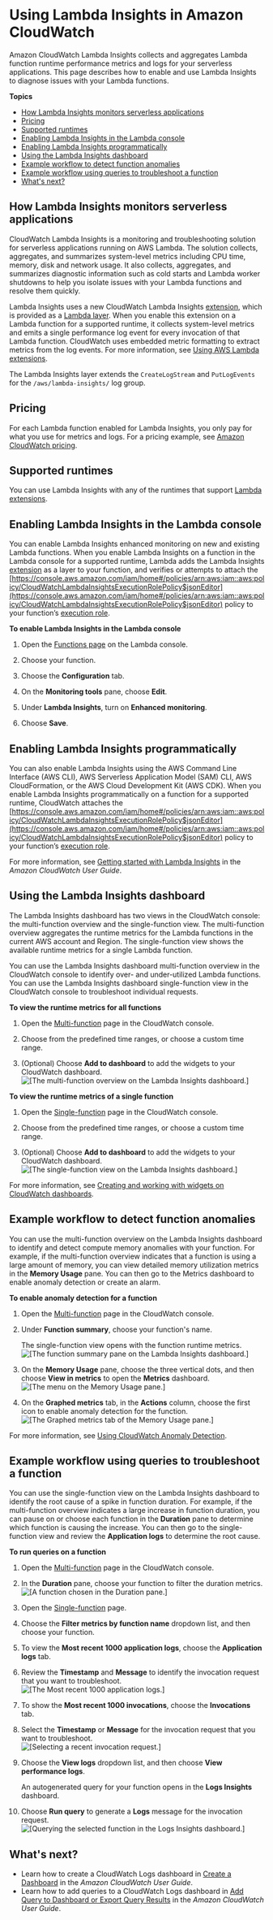 # Using Lambda Insights in Amazon CloudWatch<a name="monitoring-insights"></a>

Amazon CloudWatch Lambda Insights collects and aggregates Lambda function runtime performance metrics and logs for your serverless applications\. This page describes how to enable and use Lambda Insights to diagnose issues with your Lambda functions\.

**Topics**
+ [How Lambda Insights monitors serverless applications](#monitoring-insights-how)
+ [Pricing](#monitoring-insights-pricing)
+ [Supported runtimes](#monitoring-insights-runtimes)
+ [Enabling Lambda Insights in the Lambda console](#monitoring-insights-enabling-console)
+ [Enabling Lambda Insights programmatically](#monitoring-insights-enabling-programmatically)
+ [Using the Lambda Insights dashboard](#monitoring-insights-multifunction)
+ [Example workflow to detect function anomalies](#monitoring-insights-anomalies)
+ [Example workflow using queries to troubleshoot a function](#monitoring-insights-queries)
+ [What's next?](#monitoring-console-next-up)

## How Lambda Insights monitors serverless applications<a name="monitoring-insights-how"></a>

CloudWatch Lambda Insights is a monitoring and troubleshooting solution for serverless applications running on AWS Lambda\. The solution collects, aggregates, and summarizes system\-level metrics including CPU time, memory, disk and network usage\. It also collects, aggregates, and summarizes diagnostic information such as cold starts and Lambda worker shutdowns to help you isolate issues with your Lambda functions and resolve them quickly\.

Lambda Insights uses a new CloudWatch Lambda Insights [extension](https://docs.aws.amazon.com/lambda/latest/dg/using-extensions.html), which is provided as a [Lambda layer](configuration-layers.md)\. When you enable this extension on a Lambda function for a supported runtime, it collects system\-level metrics and emits a single performance log event for every invocation of that Lambda function\. CloudWatch uses embedded metric formatting to extract metrics from the log events\. For more information, see [Using AWS Lambda extensions](https://docs.aws.amazon.com/lambda/latest/dg/using-extensions.html)\.

The Lambda Insights layer extends the `CreateLogStream` and `PutLogEvents` for the `/aws/lambda-insights/` log group\.

## Pricing<a name="monitoring-insights-pricing"></a>

For each Lambda function enabled for Lambda Insights, you only pay for what you use for metrics and logs\. For a pricing example, see [Amazon CloudWatch pricing](http://aws.amazon.com/cloudwatch/pricing/)\.

## Supported runtimes<a name="monitoring-insights-runtimes"></a>

You can use Lambda Insights with any of the runtimes that support [Lambda extensions](runtimes-extensions-api.md)\.

## Enabling Lambda Insights in the Lambda console<a name="monitoring-insights-enabling-console"></a>

You can enable Lambda Insights enhanced monitoring on new and existing Lambda functions\. When you enable Lambda Insights on a function in the Lambda console for a supported runtime, Lambda adds the Lambda Insights [extension](https://docs.aws.amazon.com/lambda/latest/dg/using-extensions.html) as a layer to your function, and verifies or attempts to attach the [https://console.aws.amazon.com/iam/home#/policies/arn:aws:iam::aws:policy/CloudWatchLambdaInsightsExecutionRolePolicy$jsonEditor](https://console.aws.amazon.com/iam/home#/policies/arn:aws:iam::aws:policy/CloudWatchLambdaInsightsExecutionRolePolicy$jsonEditor) policy to your function’s [execution role](https://docs.aws.amazon.com/lambda/latest/dg/lambda-intro-execution-role.html)\.

**To enable Lambda Insights in the Lambda console**

1. Open the [Functions page](https://console.aws.amazon.com/lambda/home#/functions) on the Lambda console\.

1. Choose your function\.

1. Choose the **Configuration** tab\. 

1. On the **Monitoring tools** pane, choose **Edit**\.

1. Under **Lambda Insights**, turn on **Enhanced monitoring**\.

1. Choose **Save**\.

## Enabling Lambda Insights programmatically<a name="monitoring-insights-enabling-programmatically"></a>

You can also enable Lambda Insights using the AWS Command Line Interface \(AWS CLI\), AWS Serverless Application Model \(SAM\) CLI, AWS CloudFormation, or the AWS Cloud Development Kit \(AWS CDK\)\. When you enable Lambda Insights programmatically on a function for a supported runtime, CloudWatch attaches the [https://console.aws.amazon.com/iam/home#/policies/arn:aws:iam::aws:policy/CloudWatchLambdaInsightsExecutionRolePolicy$jsonEditor](https://console.aws.amazon.com/iam/home#/policies/arn:aws:iam::aws:policy/CloudWatchLambdaInsightsExecutionRolePolicy$jsonEditor) policy to your function’s [execution role](https://docs.aws.amazon.com/lambda/latest/dg/lambda-intro-execution-role.html)\.

For more information, see [Getting started with Lambda Insights](https://docs.aws.amazon.com/AmazonCloudWatch/latest/monitoring/Lambda-Insights-Getting-Started.html) in the *Amazon CloudWatch User Guide*\.

## Using the Lambda Insights dashboard<a name="monitoring-insights-multifunction"></a>

The Lambda Insights dashboard has two views in the CloudWatch console: the multi\-function overview and the single\-function view\. The multi\-function overview aggregates the runtime metrics for the Lambda functions in the current AWS account and Region\. The single\-function view shows the available runtime metrics for a single Lambda function\.

You can use the Lambda Insights dashboard multi\-function overview in the CloudWatch console to identify over\- and under\-utilized Lambda functions\. You can use the Lambda Insights dashboard single\-function view in the CloudWatch console to troubleshoot individual requests\.

**To view the runtime metrics for all functions**

1. Open the [Multi\-function](https://console.aws.amazon.com/cloudwatch/home#lambda-insights:performance) page in the CloudWatch console\.

1. Choose from the predefined time ranges, or choose a custom time range\.

1. \(Optional\) Choose **Add to dashboard** to add the widgets to your CloudWatch dashboard\.  
![\[The multi-function overview on the Lambda Insights dashboard.\]](http://docs.aws.amazon.com/lambda/latest/dg/images/lambdainsights-multifunction-view.png)

**To view the runtime metrics of a single function**

1. Open the [Single\-function](https://console.aws.amazon.com/cloudwatch/home#lambda-insights:functions) page in the CloudWatch console\.

1. Choose from the predefined time ranges, or choose a custom time range\.

1. \(Optional\) Choose **Add to dashboard** to add the widgets to your CloudWatch dashboard\.  
![\[The single-function view on the Lambda Insights dashboard.\]](http://docs.aws.amazon.com/lambda/latest/dg/images/lambainsights-singlefunction-view.png)

For more information, see [Creating and working with widgets on CloudWatch dashboards](https://docs.aws.amazon.com/AmazonCloudWatch/latest/monitoring/create-and-work-with-widgets.html)\.

## Example workflow to detect function anomalies<a name="monitoring-insights-anomalies"></a>

You can use the multi\-function overview on the Lambda Insights dashboard to identify and detect compute memory anomalies with your function\. For example, if the multi\-function overview indicates that a function is using a large amount of memory, you can view detailed memory utilization metrics in the **Memory Usage** pane\. You can then go to the Metrics dashboard to enable anomaly detection or create an alarm\.

**To enable anomaly detection for a function**

1. Open the [Multi\-function](https://console.aws.amazon.com/cloudwatch/home#lambda-insights:performance) page in the CloudWatch console\.

1. Under **Function summary**, choose your function's name\.

   The single\-function view opens with the function runtime metrics\.  
![\[The function summary pane on the Lambda Insights dashboard.\]](http://docs.aws.amazon.com/lambda/latest/dg/images/lambdainsights-function-summary.png)

1. On the **Memory Usage** pane, choose the three vertical dots, and then choose **View in metrics** to open the **Metrics** dashboard\.  
![\[The menu on the Memory Usage pane.\]](http://docs.aws.amazon.com/lambda/latest/dg/images/lambdainsights-memory-usage.png)

1. On the **Graphed metrics** tab, in the **Actions** column, choose the first icon to enable anomaly detection for the function\.  
![\[The Graphed metrics tab of the Memory Usage pane.\]](http://docs.aws.amazon.com/lambda/latest/dg/images/lambdainsights-graphed-metrics.png)

For more information, see [Using CloudWatch Anomaly Detection](https://docs.aws.amazon.com/AmazonCloudWatch/latest/monitoring/CloudWatch_Anomaly_Detection.html)\.

## Example workflow using queries to troubleshoot a function<a name="monitoring-insights-queries"></a>

You can use the single\-function view on the Lambda Insights dashboard to identify the root cause of a spike in function duration\. For example, if the multi\-function overview indicates a large increase in function duration, you can pause on or choose each function in the **Duration** pane to determine which function is causing the increase\. You can then go to the single\-function view and review the **Application logs** to determine the root cause\.

**To run queries on a function**

1. Open the [Multi\-function](https://console.aws.amazon.com/cloudwatch/home#lambda-insights:performance) page in the CloudWatch console\.

1. In the **Duration** pane, choose your function to filter the duration metrics\.  
![\[A function chosen in the Duration pane.\]](http://docs.aws.amazon.com/lambda/latest/dg/images/lambdainsights-choose-function.png)

1. Open the [Single\-function](https://console.aws.amazon.com/cloudwatch/home#lambda-insights:functions) page\.

1. Choose the **Filter metrics by function name** dropdown list, and then choose your function\.

1. To view the **Most recent 1000 application logs**, choose the **Application logs** tab\.

1. Review the **Timestamp** and **Message** to identify the invocation request that you want to troubleshoot\.  
![\[The Most recent 1000 application logs.\]](http://docs.aws.amazon.com/lambda/latest/dg/images/lambdainsights-application-logs.png)

1. To show the **Most recent 1000 invocations**, choose the **Invocations** tab\.

1. Select the **Timestamp** or **Message** for the invocation request that you want to troubleshoot\.  
![\[Selecting a recent invocation request.\]](http://docs.aws.amazon.com/lambda/latest/dg/images/lambdainsights-invocations-function-select.png)

1. Choose the **View logs** dropdown list, and then choose **View performance logs**\.

   An autogenerated query for your function opens in the **Logs Insights** dashboard\.

1. Choose **Run query** to generate a **Logs** message for the invocation request\.  
![\[Querying the selected function in the Logs Insights dashboard.\]](http://docs.aws.amazon.com/lambda/latest/dg/images/lambdainsights-query.png)

## What's next?<a name="monitoring-console-next-up"></a>
+ Learn how to create a CloudWatch Logs dashboard in [Create a Dashboard](https://docs.aws.amazon.com/AmazonCloudWatch/latest/monitoring/create_dashboard.html) in the *Amazon CloudWatch User Guide*\.
+ Learn how to add queries to a CloudWatch Logs dashboard in [Add Query to Dashboard or Export Query Results](https://docs.aws.amazon.com/AmazonCloudWatch/latest/logs/CWL_ExportQueryResults.html) in the *Amazon CloudWatch User Guide*\.